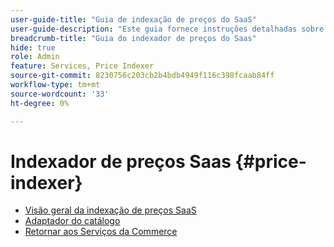 ```yaml
---
user-guide-title: "Guia de indexação de preços do SaaS"
user-guide-description: "Este guia fornece instruções detalhadas sobre como usar o indexador de preços do SaaS."
breadcrumb-title: "Guia do indexador de preços do Saas"
hide: true
role: Admin
feature: Services, Price Indexer
source-git-commit: 8230756c203cb2b4bdb4949f116c398fcaab84ff
workflow-type: tm+mt
source-wordcount: '33'
ht-degree: 0%

---
```


# Indexador de preços Saas {#price-indexer}

- [Visão geral da indexação de preços SaaS](price-indexing.md)
- [Adaptador do catálogo](catalog-adapter.md)
- [Retornar aos Serviços da Commerce](https://experienceleague.adobe.com/docs/commerce-merchant-services/user-guides/home.html)


